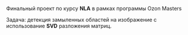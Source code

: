 Финальный проект по курсу __NLA__ в рамках программы Ozon Masters

Задача: детекция замыленных областей на изображение с использование __SVD__ разложения матриц.
